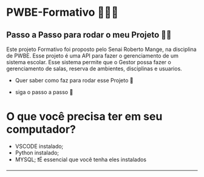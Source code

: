 # PWBE-Formativo 👩🏻‍💻

## Passo a Passo para rodar o meu Projeto 🏃‍♀️

Este projeto Formativo foi proposto pelo Senai Roberto Mange, na disciplina de PWBE. Esse projeto é uma API para fazer o gerenciamento de um sistema escolar. Esse sistema permite que o Gestor possa fazer o gerenciamento de salas, reserva de ambientes, disciplinas e usuarios.

- Quer saber como faz para rodar esse Projeto 🤔
  
- siga o passo a passo 👣

# O que você precisa ter em seu computador?
 - VSCODE instalado;
 - Python instalado;
 - MYSQL;
❗É essencial que você tenha eles instalados

---
